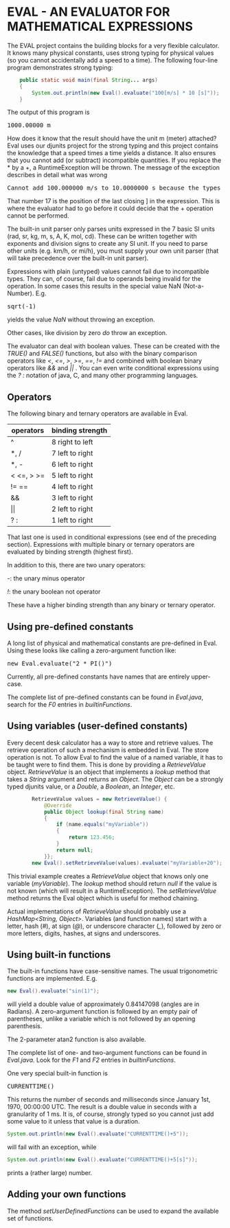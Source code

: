 # EVAL - AN EVALUATOR FOR MATHEMATICAL EXPRESSIONS

The EVAL project contains the building blocks for a very flexible calculator. It knows many physical constants, uses strong typing for physical values (so you cannot accidentally add a speed to a time). The following four-line program demonstrates strong typing:
```java
    public static void main(final String... args)
    {
        System.out.println(new Eval().evaluate("100[m/s] * 10 [s]"));
    }
```
The output of this program is
<pre>
1000.00000 m
</pre>

How does it know that the result should have the unit m (meter) attached? Eval uses our djunits project for the strong typing and this project contains the knowledge that a speed times a time yields a distance. It also ensures that you cannot add (or subtract) incompatible quantities. If you replace the * by a +, a RuntimeException will be thrown. The message of the exception describes in detail what was wrong
<pre>
Cannot add 100.000000 m/s to 10.0000000 s because the types are incompatible at position 17
</pre>
That number 17 is the position of the last closing ] in the expression. This is where the evaluator had to go before it could decide that the + operation cannot be performed.

The built-in unit parser only parses units expressed in the 7 basic SI units (rad, sr, kg, m, s, A, K, mol, cd). These can be written together with exponents and division signs to create any SI unit. If you need to parse other units (e.g. km/h, or mi/h), you must supply your own unit parser (that will take precedence over the built-in unit parser).

Expressions with plain (untyped) values cannot fail due to incompatible types. They can, of course, fail due to operands being invalid for the operation. In some cases this results in the special value NaN (Not-a-Number). E.g. 
<pre>
sqrt(-1)
</pre>
yields the value _NaN_ without throwing an exception.

Other cases, like division by zero _do_ throw an exception.

The evaluator can deal with boolean values. These can be created with the _TRUE()_ and _FALSE()_ functions, but also with the binary comparison operators like _<_, _<=_, _>_, _>=_, _==_, _!=_ and combined with boolean binary operators like _&&_ and _||_ . You can even write conditional expressions using the _? :_ notation of java, C, and many other programming languages.

## Operators
The following binary and ternary operators are available in Eval.

| operators | binding strength |
| --------- | ---------------- |
| ^         | 8 right to left  |
| *, /      | 7 left to right  |
| *, -      | 6 left to right  |
| &lt; &lt;=, &gt; &gt;= | 5 left to right  |
| != ==     | 4 left to right  |
| &&        | 3 left to right  |
| &#124;&#124; | 2 left to right  |
| ? :       | 1 left to right  |

That last one is used in conditional expressions (see end of the preceding section).
Expressions with multiple binary or ternary operators are evaluated by binding strength (highest first).

In addition to this, there are two unary operators:

_-_: the unary minus operator

_!_: the unary boolean not operator

These have a higher binding strength than any binary or ternary operator.

## Using pre-defined constants
A long list of physical and mathematical constants are pre-defined in Eval. Using these looks like calling a zero-argument function like:
<pre>
new Eval.evaluate("2 * PI()")
</pre>
Currently, all pre-defined constants have names that are entirely upper-case.

The complete list of pre-defined constants can be found in _Eval.java_, search for the _F0_ entries in _builtinFunctions_.

## Using variables (user-defined constants)
Every decent desk calculator has a way to store and retrieve values. The retrieve operation of such a mechanism is embedded in Eval. The store operation is not. To allow Eval to find the value of a named variable, it has to be taught were to find them. This is done by providing a _RetrieveValue_ object. _RetrieveValue_ is an object that implements a _lookup_ method that takes a _String_ argument and returns an _Object_. The _Object_ can be a strongly typed djunits value, or a _Double_, a _Boolean_, an _Integer_, etc.
```java
        RetrieveValue values = new RetrieveValue() {
            @Override
            public Object lookup(final String name)
            {
                if (name.equals("myVariable"))
                {
                    return 123.456;
                }
                return null;
            }};
        new Eval().setRetrieveValue(values).evaluate("myVariable+20");
```
This trivial example creates a _RetrieveValue_ object that knows only one variable (_myVariable_). The _lookup_ method should return _null_ if the value is not known (which will result in a RuntimeException). The _setRetrieveValue_ method returns the Eval object which is useful for method chaining.

Actual implementations of _RetrieveValue_ should probably use a _HashMap&lt;String, Object&gt;_. Variables (and function names) start with a letter, hash (_#_), at sign (_@_), or underscore character (<i>_</i>), followed by zero or more letters, digits, hashes, at signs and underscores.

## Using built-in functions
The built-in functions have case-sensitive names. The usual trigonometric functions are implemented. E.g.
```java
new Eval().evaluate("sin(1)");
```
will yield a double value of approximately 0.84147098 (angles are in Radians). A zero-argument function is followed by an empty pair of parentheses, unlike a variable which is not followed by an opening parenthesis.

The 2-parameter atan2 function is also available.

The complete list of one- and two-argument functions can be found in _Eval.java_. Look for the _F1_ and _F2_ entries in _builtinFunctions_.

One very special built-in function is
<pre>CURRENTTIME()</pre>
This returns the number of seconds and milliseconds since January 1st, 1970, 00:00:00 UTC. The result is a double value in seconds with a granularity of 1 ms. It is, of course, strongly typed so you cannot just add some value to it unless that value is a duration.
```java
System.out.println(new Eval().evaluate("CURRENTTIME()+5"));
```
will fail with an exception, while
```java
System.out.println(new Eval().evaluate("CURRENTTIME()+5[s]"));
```
prints a (rather large) number.

## Adding your own functions
The method _setUserDefinedFunctions_ can be used to expand the available set of functions.